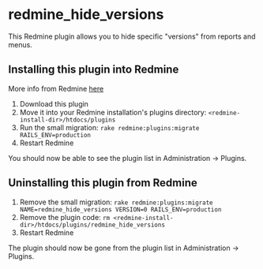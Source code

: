 redmine_hide_versions
=====================

This Redmine plugin allows you to hide specific "versions" from reports and menus.

## Installing this plugin into Redmine

More info from Redmine [here](http://www.redmine.org/projects/redmine/wiki/Plugins)

1. Download this plugin
2. Move it into your Redmine installation's plugins directory: `<redmine-install-dir>/htdocs/plugins`
3. Run the small migration: `rake redmine:plugins:migrate RAILS_ENV=production`
4. Restart Redmine

You should now be able to see the plugin list in Administration -> Plugins.


## Uninstalling this plugin from Redmine

1. Remove the small migration: `rake redmine:plugins:migrate NAME=redmine_hide_versions VERSION=0 RAILS_ENV=production`
2. Remove the plugin code: `rm <redmine-install-dir>/htdocs/plugins/redmine_hide_versions`
3. Restart Redmine

The plugin should now be gone from the plugin list in Administration -> Plugins.